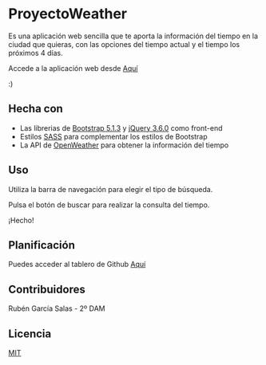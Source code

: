 # ProyectoWeather

Es una aplicación web sencilla que te aporta la información del tiempo en la ciudad que quieras, con las opciones del tiempo actual y el tiempo los próximos 4 días.

Accede a la aplicación web desde [Aquí](https://rubengs.github.io/ProyectoWeather/)

:)

## Hecha con

- Las librerias de [Bootstrap 5.1.3](https://getbootstrap.com/) y [jQuery 3.6.0](https://jquery.com/) como front-end
- Estilos [SASS](https://sass-lang.com/) para complementar los estilos de Bootstrap
- La API de [OpenWeather](https://openweathermap.org/) para obtener la información del tiempo

## Uso

Utiliza la barra de navegación para elegir el tipo de búsqueda.

Pulsa el botón de buscar para realizar la consulta del tiempo.

¡Hecho!

## Planificación

Puedes acceder al tablero de Github [Aquí](https://github.com/RUBENGS/ProyectoWeather/projects/1)

## Contribuidores

Rubén García Salas - 2º DAM

## Licencia

[MIT](https://choosealicense.com/licenses/mit/)
